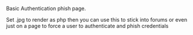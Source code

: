 Basic Authentication phish page.

Set .jpg to render as php then you can use this to stick into forums or even just on a page to force a user to authenticate and phish credentials

[logo]: https://encrypted-tbn0.gstatic.com/images?q=tbn:ANd9GcTcIYHwbR-zpv3gjqw694J2PqMJ6gWny-RwlUlle_lTcMIEQEwcqs-7czc "Cat"
